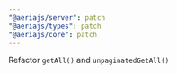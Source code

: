 ```yaml
---
"@aeriajs/server": patch
"@aeriajs/types": patch
"@aeriajs/core": patch
---
```


Refactor `getAll()` and `unpaginatedGetAll()`
